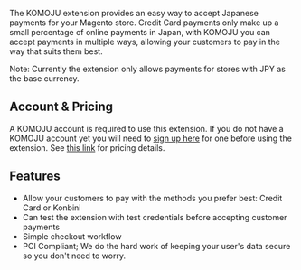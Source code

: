 The KOMOJU extension provides an easy way to accept Japanese payments for your Magento store. Credit Card payments only make up a small percentage of online payments in Japan, with KOMOJU you can accept payments in multiple ways, allowing your customers to pay in the way that suits them best.

Note: Currently the extension only allows payments for stores with JPY as the base currency.

## Account & Pricing

A KOMOJU account is required to use this extension. If you do not have a KOMOJU account yet you will need to [sign up here](https://komoju.com/) for one before using the extension. See [this link](https://komoju.com/#pricing) for pricing details.

## Features

- Allow your customers to pay with the methods you prefer best: Credit Card or Konbini
- Can test the extension with test credentials before accepting customer payments
- Simple checkout workflow
- PCI Compliant; We do the hard work of keeping your user's data secure so you don't need to worry.
